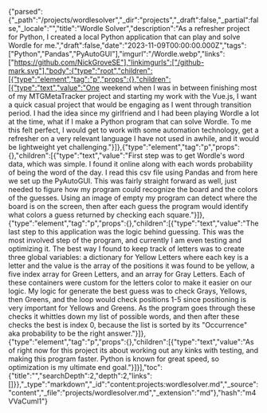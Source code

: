 {"parsed":{"_path":"/projects/wordlesolver","_dir":"projects","_draft":false,"_partial":false,"_locale":"","title":"Wordle Solver","description":"As a refresher project for Python, I created a local Python application that can play and solve Wordle for me.","draft":false,"date":"2023-11-09T00:00:00.000Z","tags":["Python","Pandas","PyAutoGUI"],"imgurl":"/Wordle.webp","links":["https://github.com/NickGroveSE"],"linkimgurls":["/github-mark.svg"],"body":{"type":"root","children":[{"type":"element","tag":"p","props":{},"children":[{"type":"text","value":"One weekend when I was in between finishing most of my MTGMetaTracker project and starting my work with the Vue.js, I want a quick casual project that would be engaging as I went through transition period. I had the idea since my girlfriend and I had been playing Wordle a lot at the time, what if I make a Python program that can solve Wordle. To me this felt perfect, I would get to work with some automation technology, get a refresher on a very relevant language I have not used in awhile, and it would be lightweight yet challenging."}]},{"type":"element","tag":"p","props":{},"children":[{"type":"text","value":"First step was to get Wordle's word data, which was simple. I found it online along with each words probability of being the word of the day. I read this csv file using Pandas and from here we set up the PyAutoGUI. This was fairly straight forward as well, just needed to figure how my program could recognize the board and the colors of the guesses. Using an image of empty my program can detect where the board is on the screen, then after each guess the program would identify what colors a guess returned by checking each square."}]},{"type":"element","tag":"p","props":{},"children":[{"type":"text","value":"The last step to this application was the logic behind guessing. This was the most involved step of the program, and currently I am even testing and optimizing it. The best way I found to keep track of letters was to create three global variables: a dictionary for Yellow Letters where each key is a letter and the value is the array of the positions it was found to be yellow, a five index array for Green Letters, and an array for Gray Letters. Each of these containers were custom for the letters color to make it easier on our logic. My logic for generate the best guess was to check Grays, Yellows, then Greens, and the loop would check positions 1-5 since positioning is very important for Yellows and Greens. As the program goes through these checks it whittles down my list of possible words, and then after these checks the best is index 0, because the list is sorted by its \"Occurrence\" aka probability to be the right answer."}]},{"type":"element","tag":"p","props":{},"children":[{"type":"text","value":"As of right now for this project its about working out any kinks with testing, and making this program faster. Python is known for great speed, so optimization is my ultimate end goal."}]}],"toc":{"title":"","searchDepth":2,"depth":2,"links":[]}},"_type":"markdown","_id":"content:projects:wordlesolver.md","_source":"content","_file":"projects/wordlesolver.md","_extension":"md"},"hash":"m4VVaCuml1"}